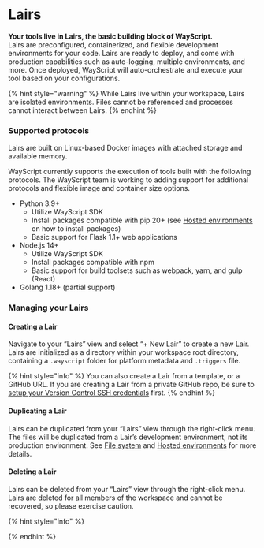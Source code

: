 # Lairs

**Your tools live in Lairs, the basic building block of WayScript.**\
Lairs are preconfigured, containerized, and flexible development environments for your code. Lairs are ready to deploy, and come with production capabilities such as auto-logging, multiple environments, and more. Once deployed, WayScript will auto-orchestrate and execute your tool based on your configurations.

{% hint style="warning" %}
While Lairs live within your workspace, Lairs are isolated environments. Files cannot be referenced and processes cannot interact between Lairs.
{% endhint %}

### Supported protocols

Lairs are built on Linux-based Docker images with attached storage and available memory.

WayScript currently supports the execution of tools built with the following protocols. The WayScript team is working to adding support for additional protocols and flexible image and container size options.

* Python 3.9+
  * Utilize WayScript SDK
  * Install packages compatible with pip 20+ (see [Hosted environments](deployments.md) on how to install packages)
  * Basic support for Flask 1.1+ web applications
* Node.js 14+
  * Utilize WayScript SDK
  * Install packages compatible with npm
  * Basic support for build toolsets such as webpack, yarn, and gulp (React)
* Golang 1.18+ (partial support)

### Managing your Lairs

#### **Creating a Lair**

Navigate to your “Lairs” view and select “+ New Lair” to create a new Lair. Lairs are initialized as a directory within your workspace root directory, containing a `.wayscript` folder for platform metadata and `.triggers` file.

{% hint style="info" %}
You can also create a Lair from a template, or a GitHub URL. If you are creating a Lair from a private GitHub repo, be sure to [setup your Version Control SSH credentials](../account/version-control.md#setup) first.
{% endhint %}

#### **Duplicating a Lair**

Lairs can be duplicated from your “Lairs” view through the right-click menu. The files will be duplicated from a Lair’s development environment, not its production environment. See [File system](file-system/) and [Hosted environments](deployments.md) for more details.

#### **Deleting a Lair**

Lairs can be deleted from your “Lairs” view through the right-click menu. Lairs are deleted for all members of the workspace and cannot be recovered, so please exercise caution.



{% hint style="info" %}

{% endhint %}
